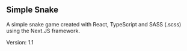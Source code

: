 ## Simple Snake

A simple snake game created with React, TypeScript and SASS (.scss) using the Next.JS framework.

Version: 1.1
